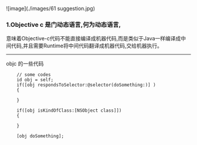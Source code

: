 ![image](./images/61 suggestion.jpg)


### 1.Objective c 是门动态语言,何为动态语言,

意味着Objective-c代码不能直接编译成机器代码,而是类似于Java一样编译成中间代码,并且需要Runtime将中间代码翻译成机器代码,交给机器执行。


***
objc 的一些代码

```
    // some codes
    id obj = self;
    if([obj respondsToSelector:@selector(doSomething:)] )
    {
        
    }
    
    if([obj isKindOfClass:[NSObject class]])
    {
        
    }
    
    [obj doSomething];
```



